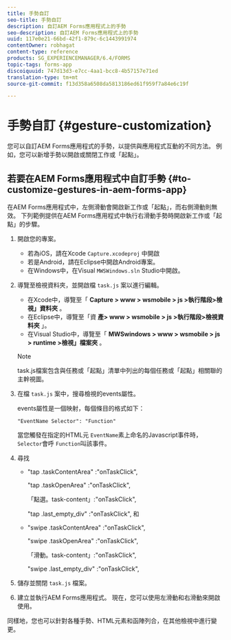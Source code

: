 ```yaml
---
title: 手勢自訂
seo-title: 手勢自訂
description: 自訂AEM Forms應用程式上的手勢
seo-description: 自訂AEM Forms應用程式上的手勢
uuid: 117e0e21-66bd-42f1-879c-6c1443991974
contentOwner: robhagat
content-type: reference
products: SG_EXPERIENCEMANAGER/6.4/FORMS
topic-tags: forms-app
discoiquuid: 747d13d3-e7cc-4aa1-bcc8-4b57157e71ed
translation-type: tm+mt
source-git-commit: f13d358a6508da5813186ed61f959f7a84e6c19f

---
```



# 手勢自訂 {#gesture-customization}

您可以自訂AEM Forms應用程式的手勢，以提供與應用程式互動的不同方法。 例如，您可以新增手勢以開啟或關閉工作或「起點」。

## 若要在AEM Forms應用程式中自訂手勢 {#to-customize-gestures-in-aem-forms-app}

在AEM Forms應用程式中，左側滑動會開啟新工作或「起點」，而右側滑動則無效。 下列範例提供在AEM Forms應用程式中執行右滑動手勢時開啟新工作或「起點」的步驟。

1. 開啟您的專案。

   * 若為iOS，請在Xcode `Capture.xcodeproj` 中開啟
   * 若是Android，請在Eclipse中開啟Android專案。
   * 在Windows中，在Visual `MWSWindows.sln` Studio中開啟。

1. 導覽至檢視資料夾，並開啟檔 `task.js` 案以進行編輯。

   * 在Xcode中，導覽至「 **Capture > www > wsmobile > js >執行階段>檢視」資料夾** 。
   * 在Eclipse中，導覽至「資 **產> www > wsmobile > js >執行階段>檢視資料夾** 」。
   * 在Visual Studio中，導覽至「 **MWSwindows > www > wsmobile > js > runtime >檢視」檔案夾** 。
   >[!NOTE]
   >
   >task.js檔案包含與任務或「起點」清單中列出的每個任務或「起點」相關聯的主幹視圖。

1. 在檔 `task.js` 案中，搜尋檢視的events屬性。

   events屬性是一個映射，每個條目的格式如下：

   `"EventName Selector": "Function"`

   當您觸發在指定的HTML元 `EventName`素上命名的Javascript事件時， `Selector`會呼 `Function`叫該事件。

1. 尋找

   * &quot;tap .taskContentArea&quot; :&quot;onTaskClick&quot;,

      &quot;tap .taskOpenArea&quot; :&quot;onTaskClick&quot;,

      「點選。task-content」:&quot;onTaskClick&quot;,

      &quot;tap .last_empty_div&quot; :&quot;onTaskClick&quot;,
   和

   * &quot;swipe .taskContentArea&quot; :&quot;onTaskClick&quot;,

      &quot;swipe .taskOpenArea&quot; :&quot;onTaskClick&quot;,

      「滑動。task-content」:&quot;onTaskClick&quot;,

      &quot;swipe .last_empty_div&quot; :&quot;onTaskClick&quot;,


1. 儲存並關閉 `task.js` 檔案。
1. 建立並執行AEM Forms應用程式。 現在，您可以使用左滑動和右滑動來開啟使用。

同樣地，您也可以針對各種手勢、HTML元素和函陣列合，在其他檢視中進行變更。

